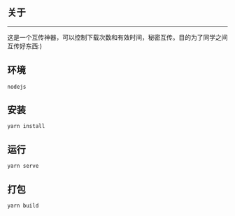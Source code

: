 ## 关于

------

这是一个互传神器，可以控制下载次数和有效时间，秘密互传。目的为了同学之间互传好东西:)

## 环境

`nodejs`

## 安装

```
yarn install
```

## 运行

```
yarn serve
```

## 打包

```
yarn build
```

